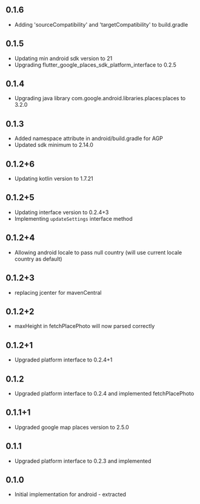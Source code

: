 ## 0.1.6

* Adding 'sourceCompatibility' and 'targetCompatibility' to build.gradle

## 0.1.5

* Updating min android sdk version to 21
* Upgrading flutter_google_places_sdk_platform_interface to 0.2.5

## 0.1.4

* Upgrading java library com.google.android.libraries.places:places to 3.2.0

## 0.1.3

* Added namespace attribute in android/build.gradle for AGP
* Updated sdk minimum to 2.14.0

## 0.1.2+6

* Updating kotlin version to 1.7.21

## 0.1.2+5

* Updating interface version to 0.2.4+3
* Implementing `updateSettings` interface method

## 0.1.2+4

* Allowing android locale to pass null country (will use current locale country as default)

## 0.1.2+3

* replacing jcenter for mavenCentral

## 0.1.2+2

* maxHeight in fetchPlacePhoto will now parsed correctly

## 0.1.2+1

* Upgraded platform interface to 0.2.4+1

## 0.1.2

* Upgraded platform interface to 0.2.4 and implemented fetchPlacePhoto

## 0.1.1+1

* Upgraded google map places version to 2.5.0

## 0.1.1

* Upgraded platform interface to 0.2.3 and implemented

## 0.1.0

* Initial implementation for android - extracted

